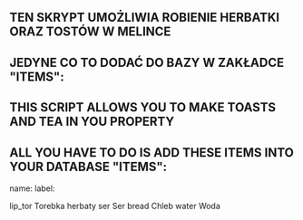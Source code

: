 ## TEN SKRYPT UMOŻLIWIA ROBIENIE HERBATKI ORAZ TOSTÓW W MELINCE
## JEDYNE CO TO DODAĆ DO BAZY W ZAKŁADCE "ITEMS": 

## THIS SCRIPT ALLOWS YOU TO MAKE TOASTS AND TEA IN YOU PROPERTY
## ALL YOU HAVE TO DO IS ADD THESE ITEMS INTO YOUR DATABASE "ITEMS":


name:       label:

lip_tor     Torebka herbaty
ser         Ser
bread       Chleb
water       Woda

